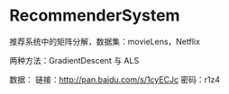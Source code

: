 # RecommenderSystem

推荐系统中的矩阵分解，数据集：movieLens，Netflix

两种方法：GradientDescent 与 ALS

数据：
链接：http://pan.baidu.com/s/1cyECJc 密码：r1z4
